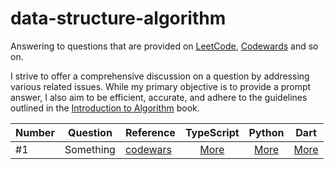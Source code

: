 # data-structure-algorithm
Answering to questions that are provided on [LeetCode](https://leetcode.com), [Codewards](https://codewars.com) and so on.

I strive to offer a comprehensive discussion on a question by addressing various related issues. While my primary objective is to provide a prompt answer, I also aim to be efficient, accurate, and adhere to the guidelines outlined in the [Introduction to Algorithm](http://mitpress.mit.edu/9780262046305/introduction-to-algorithms/) book.

|Number|Question|Reference|                                     TypeScript                                     |                                       Python                                        |                                        Dart                                         |
|---|---|-----|:-----------------------------------------------------------:|:-----------------------------------------------------------------------------------:|:-----------------------------------------------------------------------------------:|
|#1|Something|[codewars](https://codewars.com/)| [More](https://github.com/aiwon-inc/data-structure-algorithm/typescript/README.md) | [More](https://github.com/aiwon-inc/data-structure-algorithm/typescript/README.md)  | [More](https://github.com/aiwon-inc/data-structure-algorithm/typescript/README.md)  |
